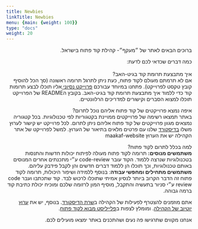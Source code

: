 ```yaml
---
title: Newbies
linkTitle: Newbies
menu: {main: {weight: 100}}
type: "docs"
weight: 20
---
```


<div dir="rtl">

ברוכים הבאים לאתר של ״מעקף״- קהילת קוד פתוח בישראל.

כמה דברים  שכדאי לכם לדעת:
<br>
<br>
איך מתבצעת תרומת קוד בגיט-האב?
<br>
אם לא תרמתם מעולם לקוד פתוח, כעת ניתן לתרגל תרומה ראשונה (סך הכל להוסיף קובץ טקסט לפרוייקט).
פתחנו במיוחד עבורכם [פרוייקט נסיוני ](https://github.com/UrielOfir/os-practice) אליו תוכלו לבצע תרומות קוד כדי ללמוד איך מתבצעת תרומת קוד בגיט-האב.
בקובץ הREADME של הפרוייקט תוכלו למצוא הסברים וקישורים למדריכים הרלוונטיים.

איפה נמצא פרוייקטים של קוד פתוח אליהם נוכל לתרום?
<br>
באתר תמצאו רשימה של פרוייקטים ממויינת בקטגוריות לפי טכנולוגיות.
בכל קטגוריה נמצאים מגוון פרוייקטים של קוד פתוח אליהם ניתן לתרום.
לכל פרוייקט יש קישור לערוץ משלו [בדיסקורד](https://discord.gg/a2VyCjRk2M) שלנו עם פרטים מלאים בתיאור של הערוץ.
למשל לפרוייקט של אתר הקהילה יש את הערוץ
 ⁠maakaf-website

למה בכלל לתרום לקוד פתוח?
<br>
**משתמשים מנוסים:** תרומה לקוד פתוח מעולה לפיתוח יכולות חדשות והתנסות בטכנולוגיות שנרצה ללמוד. 
הקוד עובר code-review ע״י מתכנתים אחרים המנוסים באותם טכנולוגיות, וכך תוכלו הן ללמוד דברים חדשים והן לקבל פידבק עליהם.
<br>
**משתמשים מתחילים ומחפשי עבודה**: בנוסף ללמידה ושיפור היכולות, תרומה לקוד פתוח זה הדבר הקרוב ביותר לנסיון אמיתי שתוכלו לרכוש לבד.
קוד שתכתבו ועבר code review ע״י סניור בתעשיה והתקבל, מוסיף המון לרזומה שלכם ומוכיח יכולת כתיבת קוד ברמה גבוהה.

אתם
מוזמנים להצטרף לפעילות של הקהילה ב[שרת הדיסקורד](https://discord.gg/a2VyCjRk2M).
בנוסף, יש את [ערוץ יוטיוב של הקהילה](https://www.youtube.com/@maakaf-os). ומומלץ לצפות ב[פלייליסט מבוא לקוד פתוח](https://youtube.com/playlist?list=PLFP8kbJw2mot-6WSKS3_4Fmmx-30w6-tj).


אנחנו מקווים שתרגישו פה נעים ושהתכנים באתר ימצאו מועילים לכם.
</div>
